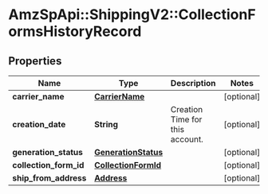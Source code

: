 # AmzSpApi::ShippingV2::CollectionFormsHistoryRecord

## Properties
Name | Type | Description | Notes
------------ | ------------- | ------------- | -------------
**carrier_name** | [**CarrierName**](CarrierName.md) |  | [optional] 
**creation_date** | **String** | Creation Time for this account. | [optional] 
**generation_status** | [**GenerationStatus**](GenerationStatus.md) |  | [optional] 
**collection_form_id** | [**CollectionFormId**](CollectionFormId.md) |  | [optional] 
**ship_from_address** | [**Address**](Address.md) |  | [optional] 

